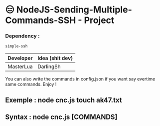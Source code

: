 # 😑 NodeJS-Sending-Multiple-Commands-SSH - Project

### Dependency :
```
simple-ssh
```

| Developer | Idea (shit dev) |
| ------- | ------- |
| MasterLua | DarlingSh |

You can also write the commands in config.json if you want say evertime same commands. Enjoy !

## Exemple : node cnc.js touch ak47.txt
## Syntax : node cnc.js [COMMANDS]
